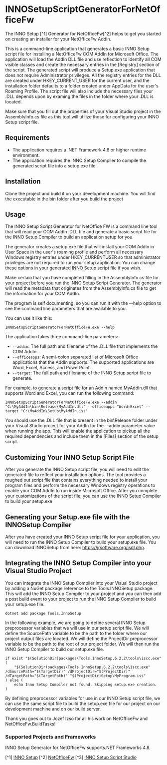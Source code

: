 # INNOSetupScriptGeneratorForNetOfficeFw

The INNO Setup [^1] Generator for NetOfficeFw[^2] helps to get you started on creating an installer for your NetOfficeFw AddIn. 

This is a command-line application that generates a basic INNO Setup script file for installing a NetOfficeFw COM AddIn for Microsoft Office. The application will load the AddIn DLL file and use reflection to identify all COM visible classes and create the necessary entries in the [Registry] section of the script. The generated script will produce a Setup.exe application that does not require Administrator privileges. All the registry entries for the DLL are created under HKEY_CURRENT_USER for the current user, and the installation folder defaults to a folder created under AppData for the user's Roaming Profile. The script file will also include the necessary files your .DLL depends upon by examing the files in the folder where your .DLL is located.

Make sure that you fill out the properties of your Visual Studio project in the AssemblyInfo.cs file as this tool will utilize those for configuring your INNO Setup script file. 

## Requirements

- The application requires a .NET Framework 4.8 or higher runtime environment.
- The application requires the INNO Setup Compiler to compile the generated script file into a setup.exe file.

## Installation

Clone the project and build it on your development machine. You will find the executable in the bin folder after you build the project

## Usage

The INNO Setup Script Generator for NetOffice FW is a command line tool that will read your COM 
AddIn .DLL file and generate a basic script file for the INNO Setup Compiler to build an application
setup for you. 

The generator creates a setup.exe file that will install your COM AddIn in User Space in the user's
roaming profile and perform all necessary Windows registry entries under HKEY_CURRENTUSER so that
administrator privileges are not required to run your setup application. You can change these options
in your generated INNO Setup script file if you wish.

Make certain that you have completed filling in the AssemblyInfo.cs file for your project before you run
the INNO Setup Script Generator. The generator will read the metadata that originates from the 
AssemblyInfo.cs file to get the information for your COM AddIn.

The program is self documenting, so you can run it with the --help option to see the command line parameters
that are available to you.

You can use it like this:

```
INNOSetupScriptGeneratorForNetOfficeFW.exe --help
```

The application takes three command-line parameters:

- `--addin`: The full path and filename of the .DLL file that implements the COM AddIn.
- `--officeapps`: A semi-colon separated list of Microsoft Office applications that the AddIn supports. The supported applications are Word, Excel, Access, and PowerPoint.
- `--target`: The full path and filename of the INNO Setup script file to generate.

For example, to generate a script file for an AddIn named MyAddIn.dll that supports Word and Excel, you can run the following command:

```
INNOSetupScriptGeneratorForNetOfficeFw.exe --addin "C:\MyAddIn\bin\Release\MyAddIn.dll" --officeapps "Word;Excel" --target "C:\MyAddIn\Setup\MyAddIn.iss"
```

You should use the .DLL file that is present in the bin\Release folder under your Visual Studio project for your AddIn for the --addin parameter value when running the app. This will enable the application to pickup all the required dependencies and include them in the [Files] section of the setup script. 

## Customizing Your INNO Setup Script File

After you generate the INNO Setup script file, you will need to edit the generated file to reflect your
installation options. The tool provides a roughed out script file that contains everything needed to 
install your program files and perform the necessary Windows registry operations to enable your COM AddIn
to run inside Microsoft Office. After you complete your customizations of the script file, you can use the
INNO Setup Compiler to build your setup.exe

## Generating your Setup.exe file with the INNOSetup Compiler

After you have created your INNO Setup script file for your application, you will need to run the INNO
Setup Compiler to build your setup.exe file. You can download INNOSetup from here: https://jrsoftware.org/isdl.php.

## Integrating the INNO Setup Compiler into your Visual Studio Project

You can integrate the INNO Setup Compiler into your Visual Studio project by adding a NuGet package
reference to the Tools.INNOSetup package. This will add the INNO Setup Compiler to your project and
you can then add a post build event to your project to run the INNO Setup Compiler to build your 
setup.exe file.

```
dotnet add package Tools.InnoSetup
```

In the following example, we are going to define several INNO Setup preprocessor variables that we will use
in our setup script file. We will define the SourcePath variable to be the path to the folder where our
project output files are located. We will define the ProjectDir preprocessor variable to be the path to the
root of our project folder. We will then run the INNO Setup Compiler to build our setup.exe file.

```
if exist "$(SolutionDir)packages\Tools.InnoSetup.6.2.2\tools\iscc.exe" (
    "$(SolutionDir)packages\Tools.InnoSetup.6.2.2\tools\iscc.exe" /dSourcePath="$(TargetDir)" /dProjectDir="$(ProjectDir)" /dTargetPath="$(TargetPath)" "$(ProjectDir)Setup\MyProgram.iss"
) else (
    echo Inno Setup Compiler not found. Skipping setup.exe creation.
)
```

By defining preprocessor variables for use in our INNO Setup script file, we can use the same script file
to build the setup.exe file for our project on our development machine and on our build server.

Thank you goes out to Jozef Izso for all his work on NetOfficeFw and NetOfficeFw.BuildTasks! 

### Supported Projects and Frameworks

INNO Setup Generator for NetOfficeFw supports.NET Frameworks 4.8.

[^1] [INNO Setup](https://jrsoftware.org/isinfo.php)
[^2] [NetOfficeFw](https://github.com/NetOfficeFw)
[^3] [INNO Setup Script Studio](http://www.innoscriptstudio.com/)
